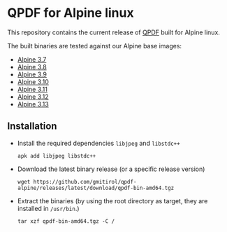 QPDF for Alpine linux
=====================

This repository contains the current release of [QPDF](https://github.com/qpdf/qpdf) built
for Alpine linux.

The built binaries are tested against our Alpine base images:

- [Alpine 3.7](https://github.com/gmitirol/alpine37)
- [Alpine 3.8](https://github.com/gmitirol/alpine38)
- [Alpine 3.9](https://github.com/gmitirol/alpine39)
- [Alpine 3.10](https://github.com/gmitirol/alpine310)
- [Alpine 3.11](https://github.com/gmitirol/alpine311)
- [Alpine 3.12](https://github.com/gmitirol/alpine312)
- [Alpine 3.13](https://github.com/gmitirol/alpine313)

Installation
------------

* Install the required dependencies `libjpeg` and `libstdc++`

  `apk add libjpeg libstdc++`

* Download the latest binary release (or a specific release version)

  `wget https://github.com/gmitirol/qpdf-alpine/releases/latest/download/qpdf-bin-amd64.tgz`

* Extract the binaries (by using the root directory as target, they are installed in `/usr/bin`.)

  `tar xzf qpdf-bin-amd64.tgz -C /`
